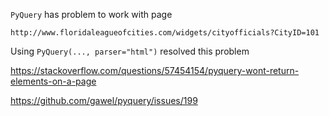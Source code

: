 
`PyQuery` has problem to work with page 
 
    http://www.floridaleagueofcities.com/widgets/cityofficials?CityID=101
    
Using `PyQuery(..., parser="html")` resolved this problem

https://stackoverflow.com/questions/57454154/pyquery-wont-return-elements-on-a-page

https://github.com/gawel/pyquery/issues/199

